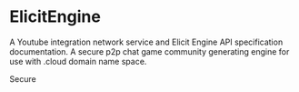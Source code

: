 # ElicitEngine
A Youtube integration network service and Elicit Engine API specification documentation.
A secure p2p chat game community generating engine for use with .cloud domain name space. 

Secure 
